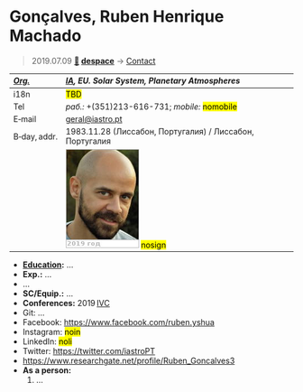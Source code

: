 # Gonçalves, Ruben Henrique Machado
> 2019.07.09 **[🚀](../index/index.md) [despace](index.md)** → [Contact](contact.md)

|*[Org.](contact.md)*|*[IA](ia.md), EU. Solar System, Planetary Atmospheres*|
|:--|:--|
|i18n| <mark>TBD</mark> |
|Tel|*раб.:* +(351)213-616-731; *mobile:* <mark>nomobile</mark> |
|E‑mail| <geral@iastro.pt> |
|B‑day, addr.| 1983.11.28 (Лиссабон, Португалия) / Лиссабон, Португалия |
|| [![](f/contact/g/gonsalves1_photo_thumb.jpg)](f/contact/g/gonsalves1_photo.jpg) <mark>nosign</mark> |

   - **[Education](edu.md):** …
   - **Exp.:** …
   - …
   - **SC/Equip.:** …
   - **Conferences:** 2019 [IVC](ivc_2019.md)
   - Git: …
   - Facebook: <https://www.facebook.com/ruben.yshua>
   - Instagram: <mark>noin</mark>
   - LinkedIn: <mark>noli</mark>
   - Twitter: <https://twitter.com/iastroPT>
   - <https://www.researchgate.net/profile/Ruben_Goncalves3>
   - **As a person:**
      1. …
